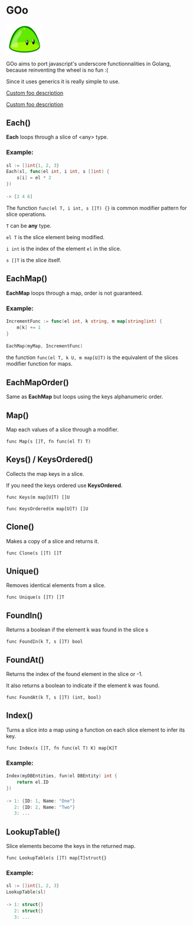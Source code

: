 # GOo

<img src="blob_960_720.webp" width="100">

GOo aims to port javascript's underscore functionnalities in Golang, because reinventing the wheel is no fun :(

Since it uses generics it is really simple to use.

[Custom foo description](#Each--)

[Custom foo description](#EachMap())


## Each()

**Each** loops through a slice of \<any> type.

### Example:

```go
sl := []int{1, 2, 3}
Each(sl, func(el int, i int, s []int) {
    s[i] = el * 2
})

-> [2 4 6]
```

The function ```func(el T, i int, s []T) {}``` is common modifier pattern for slice operations.

```T``` can be **any** type.

```el T``` is the slice element being modified.

```i int``` is the index of the element ```el``` in the slice.

```s []T``` is the slice itself.

## EachMap()

**EachMap** loops through a map, order is not guaranteed.

### Example:

```go
IncrementFunc := func(el int, k string, m map[string]int) {
    m[k] += 1
}

EachMap(myMap, IncrementFunc)
```

the function ```func(el T, k U, m map[U]T)``` is the equivalent of the slices modifier function for maps.

## EachMapOrder()

Same as **EachMap** but loops using the keys alphanumeric order.

## Map()

Map each values of a slice through a modifier.

```func Map(s []T, fn func(el T) T)```

## Keys() / KeysOrdered()

Collects the map keys in a slice.

If you need the keys ordered use **KeysOrdered**.

```func Keys(m map[U]T) []U```

```func KeysOrdered(m map[U]T) []U```

## Clone()

Makes a copy of a slice and returns it.

```func Clone(s []T) []T```


## Unique()

Removes identical elements from a slice.

```func Unique(s []T) []T```

## FoundIn()

Returns a boolean if the element k was found in the slice s

```func FoundIn(k T, s []T) bool```

## FoundAt()

Returns the index of the found element in the slice or -1.

It also returns a boolean to indicate if the element k was found.

```func FoundAt(k T, s []T) (int, bool)```

## Index()

Turns a slice into a map using a function on each slice element to infer its key.

```func Index(s []T, fn func(el T) K) map[K]T```

### Example:

```go
Index(myDBEntities, fun(el DBEntity) int {
    return el.ID
})

-> 1: {ID: 1, Name: "One"}
   2: {ID: 2, Name: "Two"}
   3: ...
```

## LookupTable()

Slice elements become the keys in the returned map.

```func LookupTable(s []T) map[T]struct{}```

### Example:

```go
sl := []int{1, 2, 3}
LookupTable(sl)

-> 1: struct{}
   2: struct{}
   3: ...
```
